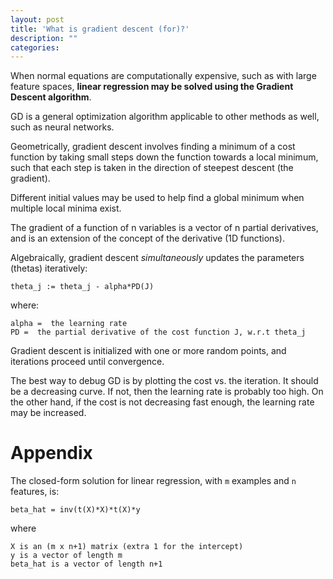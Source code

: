 ```yaml
---
layout: post
title: 'What is gradient descent (for)?'
description: ""
categories: 
---
```


When normal equations are computationally expensive, such as with large feature
spaces, **linear regression may be solved using the Gradient Descent
algorithm**.

GD is a general optimization algorithm applicable to other methods as well,
such as neural networks.

Geometrically, gradient descent involves finding a minimum of a cost function
by taking small steps down the function towards a local minimum, such
that each step is taken in the direction of steepest descent
(the gradient).

Different initial values may be used to help find a global minimum when
multiple local minima exist.

The gradient of a function of n variables is a vector of n partial derivatives,
and is an extension of the concept of the derivative (1D functions).

Algebraically, gradient descent *simultaneously* updates the parameters
(thetas) iteratively:

	theta_j := theta_j - alpha*PD(J)
	
where:

	alpha =  the learning rate
	PD =  the partial derivative of the cost function J, w.r.t theta_j

Gradient descent is initialized with one or more random points, and iterations
proceed until convergence.

The best way to debug GD is by plotting the cost vs. the iteration. It should be
a decreasing curve. If not, then the learning rate is probably too high. On the
other hand, if the cost is not decreasing fast enough, the learning rate may be
increased.


# Appendix

The closed-form solution for linear regression, with `m` examples and `n`
features, is:

	beta_hat = inv(t(X)*X)*t(X)*y
	
where

	X is an (m x n+1) matrix (extra 1 for the intercept)
	y is a vector of length m
	beta_hat is a vector of length n+1
